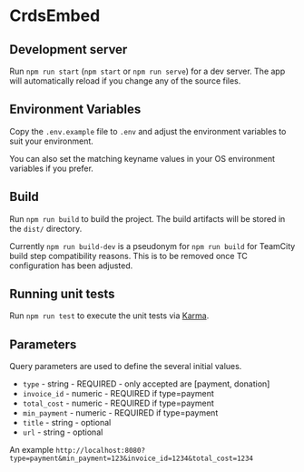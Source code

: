 # CrdsEmbed

## Development server

Run `npm run start` (`npm start` or `npm run serve`) for a dev server. The app will automatically reload if you change any of the source files.

## Environment Variables

Copy the `.env.example` file to `.env` and adjust the environment variables to suit your environment.

You can also set the matching keyname values in your OS environment variables if you prefer.

## Build

Run `npm run build` to build the project. The build artifacts will be stored in the `dist/` directory.

Currently `npm run build-dev` is a pseudonym for `npm run build` for TeamCity build step compatibility reasons.
This is to be removed once TC configuration has been adjusted.

## Running unit tests

Run `npm run test` to execute the unit tests via [Karma](https://karma-runner.github.io).

## Parameters

Query parameters are used to define the several initial values.  
* `type` - string - REQUIRED - only accepted are [payment, donation]
* `invoice_id` - numeric - REQUIRED if type=payment
* `total_cost` - numeric - REQUIRED if type=payment
* `min_payment` - numeric - REQUIRED if type=payment
* `title` - string - optional
* `url` - string - optional

An example `http://localhost:8080?type=payment&min_payment=123&invoice_id=1234&total_cost=1234`
